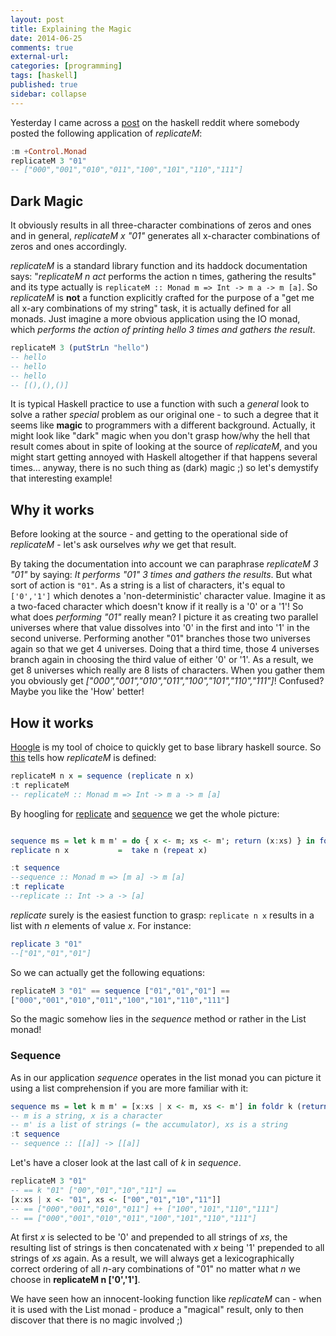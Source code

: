 ```yaml
---
layout: post
title: Explaining the Magic
date: 2014-06-25 
comments: true
external-url:
categories: [programming]
tags: [haskell]
published: true
sidebar: collapse
---
```

Yesterday I came across a <a href="http://www.reddit.com/r/haskell/comments/28zx87/whats_your_favorite_response_to_the_show_me_the/" target="_blank">post</a> on the haskell reddit where somebody
posted the following application of *replicateM*:

``` haskell
:m +Control.Monad
replicateM 3 "01"
-- ["000","001","010","011","100","101","110","111"]
```

## Dark Magic
It obviously results in all three-character combinations of zeros and
ones and in general, <em>replicateM x "01"</em> generates all x-character
combinations of zeros and ones accordingly.

*replicateM* is a standard library function and its haddock
documentation says: "*replicateM n act* performs the action n times,
gathering the results" and its type actually is `replicateM :: Monad m
=> Int -> m a -> m [a]`. So *replicateM* is **not** a function
explicitly crafted for the purpose of a "get me all x-ary combinations
of my string" task, it is actually defined for all monads. Just
imagine a more obvious application using the IO monad, which *performs the action of
printing hello 3 times and gathers the result*.

``` haskell
replicateM 3 (putStrLn "hello")
-- hello
-- hello
-- hello
-- [(),(),()]
```

It is typical Haskell practice to use a function with such a *general* look
to solve a rather *special* problem as our original one - to such a
degree that it seems like **magic** to programmers with a different
background. Actually, it might look like "dark" magic when you don't
grasp how/why the hell that result comes about in spite of looking at
the source of *replicateM*, and you might start getting annoyed with
Haskell altogether if that happens several times&#x2026; anyway, there is no
such thing as (dark) magic ;) so let's demystify that interesting example!

<!-- more -->

## Why it works
Before looking at the source - and getting to the operational side of
*replicateM* - let's ask ourselves *why* we get that result. 

By taking the documentation into account we can paraphrase <em>replicateM 3 "01"</em> by saying: 
<em>It performs "01" 3 times and gathers the results</em>. But what sort of action is <code>"01"</code>.
As a string is a list of characters, it's equal to <code>['0','1']</code> which denotes a 'non-deterministic' character value.
Imagine it as a two-faced character which doesn't know if it really is a '0' or a '1'! So what does <em>performing "01"</em> really mean?
I picture it as creating two parallel universes where that value dissolves into '0' in the first and into '1' in the second universe.
Performing another "01" branches those two universes again so that we get 4 universes. Doing that a third time, those 4 
universes branch again in choosing the third value of either '0' or '1'. As a result, we get 8 universes which really are 8 lists of characters.
When you gather them you obviously get <em>["000","001","010","011","100","101","110","111"]</em>! Confused? Maybe you like the 'How' better!

## How it works
<a href="http://www.haskell.org/hoogle/" target="_blank">Hoogle</a> is my tool of choice to quickly get to base library haskell
source. So <a href="http://hackage.haskell.org/package/base-4.7.0.0/docs/src/Control-Monad.html#replicateM" target="_blank">this</a> tells how *replicateM* is defined:

``` haskell
replicateM n x = sequence (replicate n x)
:t replicateM
-- replicateM :: Monad m => Int -> m a -> m [a]
```

By hoogling for <a href="http://hackage.haskell.org/package/base-4.7.0.0/docs/src/GHC-List.html#replicate" target="_blank">replicate</a> and <a href="http://hackage.haskell.org/package/base-4.7.0.0/docs/src/Control-Monad.html#sequence" target="_blank">sequence</a> we get the whole picture:

``` haskell

sequence ms = let k m m' = do { x <- m; xs <- m'; return (x:xs) } in foldr k (return []) ms
replicate n x           =  take n (repeat x)

:t sequence       
--sequence :: Monad m => [m a] -> m [a]
:t replicate
--replicate :: Int -> a -> [a]
```

*replicate* surely is the easiest function to grasp: `replicate n x`
results in a list with *n* elements of value *x*. For instance:

``` haskell
replicate 3 "01"
--["01","01","01"]
```

So we can actually get the following equations:

``` haskell
replicateM 3 "01" == sequence ["01","01","01"] == 
["000","001","010","011","100","101","110","111"]
```

So the magic somehow lies in the *sequence* method or rather in the
List monad!

### Sequence
As in our application *sequence* operates in the list monad you can
picture it using a list comprehension if you are more familiar with it:

``` haskell
sequence ms = let k m m' = [x:xs | x <- m, xs <- m'] in foldr k (return []) ms
-- m is a string, x is a character
-- m' is a list of strings (= the accumulator), xs is a string
:t sequence
-- sequence :: [[a]] -> [[a]]
```

Let's have a closer look at the last call of *k* in *sequence*.

``` haskell
replicateM 3 "01" 
-- == k "01" ["00","01","10","11"] ==
[x:xs | x <- "01", xs <- ["00","01","10","11"]]
-- == ["000","001","010","011"] ++ ["100","101","110","111"]
-- == ["000","001","010","011","100","101","110","111"]
```

At first *x* is selected to be '0' and prepended to all strings of
*xs*, the resulting list of strings is then concatenated with *x*
being '1' prepended to all strings of *xs* again. As a result, we will
always get a lexicographically correct ordering of all *n*-ary combinations of
"01" no matter what *n* we choose in **replicateM n ['0','1']**.

We have seen how an innocent-looking function like *replicateM* can -
when it is used with the List monad - produce a "magical" result, only to then discover that there is no magic involved ;)
